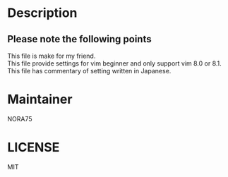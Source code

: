 # Description

## Please note the following points

This file is make for my friend.  
This file provide settings for vim beginner and only support vim 8.0 or 8.1.  
This file has commentary of setting written in Japanese.  

# Maintainer

NORA75  

# LICENSE

MIT  

